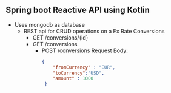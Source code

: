 ## Spring boot Reactive API using Kotlin

* Uses mongodb as database
  * REST api for CRUD operations on a Fx Rate Conversions
      * GET /conversions/{id}
      * GET /conversions
        * POST /conversions
          Request Body:
          ```json
          {
              "fromCurrency" : "EUR",
              "toCurrency":"USD",
              "amount" : 1000
           }
          ```


